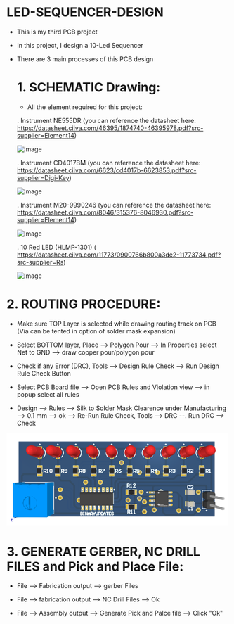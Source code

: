 # LED-SEQUENCER-DESIGN

- This is my third PCB project

- In this project, I design a 10-Led Sequencer

- There are 3 main processes of this PCB design

  # 1. SCHEMATIC Drawing:

  -  All the element required for this project:

    .  Instrument NE555DR (you can reference the datasheet here: https://datasheet.ciiva.com/46395/1874740-46395978.pdf?src-supplier=Element14)
  

    ![image](https://github.com/0406TomDev/LED-SEQUENCER-DESIGN/assets/126463997/fbd521df-5b70-451c-ae6c-af225e801b3a)
  


   .  Instrument CD4017BM (you can reference the datasheet here: https://datasheet.ciiva.com/6623/cd4017b-6623853.pdf?src-supplier=Digi-Key)
  

     ![image](https://github.com/0406TomDev/LED-SEQUENCER-DESIGN/assets/126463997/5c5ecb19-b66d-4e98-8711-8f82cc998aa1)
  
  

  . Instrument M20-9990246 (you can reference the datasheet here: https://datasheet.ciiva.com/8046/315376-8046930.pdf?src-supplier=Element14)
  

   ![image](https://github.com/0406TomDev/LED-SEQUENCER-DESIGN/assets/126463997/408a518e-e208-479a-baf6-7c0e94db3b87)
  


  . 10 Red LED (HLMP-1301) ( https://datasheet.ciiva.com/11773/0900766b800a3de2-11773734.pdf?src-supplier=Rs)
  

  ![image](https://github.com/0406TomDev/LED-SEQUENCER-DESIGN/assets/126463997/3bb9e64a-8fc4-4624-aa58-0156f5eaa0c8)



 
 # 2. ROUTING PROCEDURE: 
 
- Make sure TOP Layer is selected while drawing routing track on PCB (Via can be tented in option of solder mask expansion)

- Select BOTTOM layer, Place --> Polygon Pour --> In Properties select Net to GND --> draw copper pour/polygon pour

- Check if any Error (DRC), Tools --> Design Rule Check --> Run Design Rule Check Button

- Select PCB Board file --> Open PCB Rules and Violation view --> in popup select all rules

- Design --> Rules --> Silk to Solder Mask Clearence under Manufacturing --> 0.1 mm --> ok --> Re-Run Rule Check, Tools --> DRC --. Run DRC --> Check

![alt text](https://github.com/binaryupdates/altium-tutorial/blob/main/schematic.png)

 
 # 3. GENERATE GERBER, NC DRILL FILES and Pick and Place File: 
 
- File --> Fabrication output --> gerber Files

- File --> fabrication output --> NC Drill Files --> Ok

- File --> Assembly output  --> Generate Pick and Palce file --> Click "Ok"
